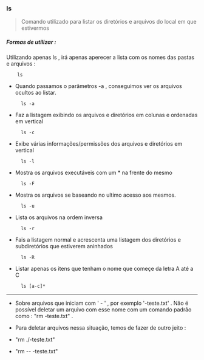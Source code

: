 ### ls

> Comando utilizado para listar os diretórios e arquivos do local em que estivermos

##### Formas de utilizar :

Utilizando apenas ls , irá apenas aperecer a lista com os nomes das pastas e arquivos :

		ls

- Quando passamos o parâmetros -a , conseguimos ver os arquivos ocultos ao listar.

		ls -a

- Faz a listagem exibindo os arquivos e diretórios em colunas e ordenadas em vertical

		ls -c

- Exibe várias informações/permissões dos arquivos  e diretórios em vertical

		ls -l

- Mostra os arquivos executáveis com um * na frente do mesmo

		ls -F

- Mostra os arquivos se baseando no ultimo acesso aos mesmos.

		ls -u

- Lista os arquivos na ordem inversa

		ls -r

- Fais a listagem normal e acrescenta uma listagem dos diretórios e subdiretórios que estiverem aninhados

		ls -R

- Listar apenas os itens que tenham o nome que começe da letra A até a C

		ls [a-c]*


---


- Sobre arquivos que iniciam com ' - ' , por exemplo '-teste.txt' . Não é possível deletar um arquivo com esse nome com um comando padrão como : "rm -teste.txt" .

- Para deletar arquivos nessa situação, temos de fazer de outro jeito :

- "rm ./-teste.txt"
- "rm -- -teste.txt"